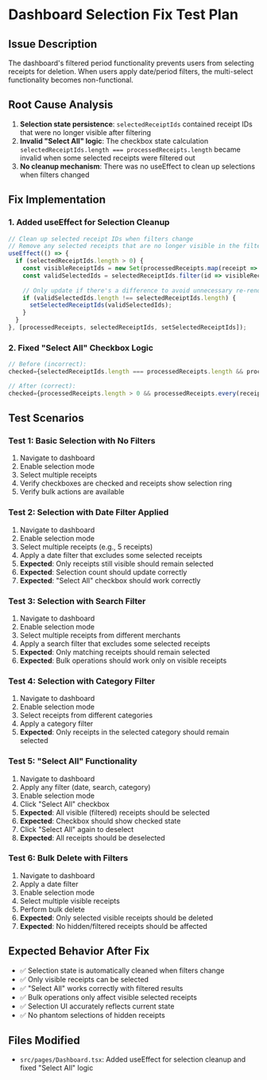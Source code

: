 # Dashboard Selection Fix Test Plan

## Issue Description
The dashboard's filtered period functionality prevents users from selecting receipts for deletion. When users apply date/period filters, the multi-select functionality becomes non-functional.

## Root Cause Analysis
1. **Selection state persistence**: `selectedReceiptIds` contained receipt IDs that were no longer visible after filtering
2. **Invalid "Select All" logic**: The checkbox state calculation `selectedReceiptIds.length === processedReceipts.length` became invalid when some selected receipts were filtered out
3. **No cleanup mechanism**: There was no useEffect to clean up selections when filters changed

## Fix Implementation

### 1. Added useEffect for Selection Cleanup
```typescript
// Clean up selected receipt IDs when filters change
// Remove any selected receipts that are no longer visible in the filtered results
useEffect(() => {
  if (selectedReceiptIds.length > 0) {
    const visibleReceiptIds = new Set(processedReceipts.map(receipt => receipt.id));
    const validSelectedIds = selectedReceiptIds.filter(id => visibleReceiptIds.has(id));
    
    // Only update if there's a difference to avoid unnecessary re-renders
    if (validSelectedIds.length !== selectedReceiptIds.length) {
      setSelectedReceiptIds(validSelectedIds);
    }
  }
}, [processedReceipts, selectedReceiptIds, setSelectedReceiptIds]);
```

### 2. Fixed "Select All" Checkbox Logic
```typescript
// Before (incorrect):
checked={selectedReceiptIds.length === processedReceipts.length && processedReceipts.length > 0}

// After (correct):
checked={processedReceipts.length > 0 && processedReceipts.every(receipt => selectedReceiptIds.includes(receipt.id))}
```

## Test Scenarios

### Test 1: Basic Selection with No Filters
1. Navigate to dashboard
2. Enable selection mode
3. Select multiple receipts
4. Verify checkboxes are checked and receipts show selection ring
5. Verify bulk actions are available

### Test 2: Selection with Date Filter Applied
1. Navigate to dashboard
2. Enable selection mode
3. Select multiple receipts (e.g., 5 receipts)
4. Apply a date filter that excludes some selected receipts
5. **Expected**: Only receipts still visible should remain selected
6. **Expected**: Selection count should update correctly
7. **Expected**: "Select All" checkbox should work correctly

### Test 3: Selection with Search Filter
1. Navigate to dashboard
2. Enable selection mode
3. Select multiple receipts from different merchants
4. Apply a search filter that excludes some selected receipts
5. **Expected**: Only matching receipts should remain selected
6. **Expected**: Bulk operations should work only on visible receipts

### Test 4: Selection with Category Filter
1. Navigate to dashboard
2. Enable selection mode
3. Select receipts from different categories
4. Apply a category filter
5. **Expected**: Only receipts in the selected category should remain selected

### Test 5: "Select All" Functionality
1. Navigate to dashboard
2. Apply any filter (date, search, category)
3. Enable selection mode
4. Click "Select All" checkbox
5. **Expected**: All visible (filtered) receipts should be selected
6. **Expected**: Checkbox should show checked state
7. Click "Select All" again to deselect
8. **Expected**: All receipts should be deselected

### Test 6: Bulk Delete with Filters
1. Navigate to dashboard
2. Apply a date filter
3. Enable selection mode
4. Select multiple visible receipts
5. Perform bulk delete
6. **Expected**: Only selected visible receipts should be deleted
7. **Expected**: No hidden/filtered receipts should be affected

## Expected Behavior After Fix
- ✅ Selection state is automatically cleaned when filters change
- ✅ Only visible receipts can be selected
- ✅ "Select All" works correctly with filtered results
- ✅ Bulk operations only affect visible selected receipts
- ✅ Selection UI accurately reflects current state
- ✅ No phantom selections of hidden receipts

## Files Modified
- `src/pages/Dashboard.tsx`: Added useEffect for selection cleanup and fixed "Select All" logic
